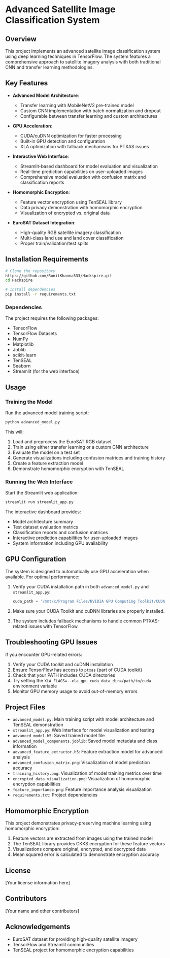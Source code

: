 # Advanced Satellite Image Classification System

## Overview

This project implements an advanced satellite image classification system using deep learning techniques in TensorFlow. The system features a comprehensive approach to satellite imagery analysis with both traditional CNN and transfer learning methodologies.

## Key Features

- **Advanced Model Architecture**: 
  - Transfer learning with MobileNetV2 pre-trained model
  - Custom CNN implementation with batch normalization and dropout
  - Configurable between transfer learning and custom architectures

- **GPU Acceleration**:
  - CUDA/cuDNN optimization for faster processing
  - Built-in GPU detection and configuration
  - XLA optimization with fallback mechanisms for PTXAS issues

- **Interactive Web Interface**:
  - Streamlit-based dashboard for model evaluation and visualization
  - Real-time prediction capabilities on user-uploaded images
  - Comprehensive model evaluation with confusion matrix and classification reports

- **Homomorphic Encryption**:
  - Feature vector encryption using TenSEAL library
  - Data privacy demonstration with homomorphic encryption
  - Visualization of encrypted vs. original data

- **EuroSAT Dataset Integration**:
  - High-quality RGB satellite imagery classification
  - Multi-class land use and land cover classification
  - Proper train/validation/test splits

## Installation Requirements

```bash
# Clone the repository
https://github.com/RonitKhanna333/Hackspire.git
cd Hackspire

# Install dependencies
pip install -r requirements.txt
```

### Dependencies

The project requires the following packages:
- TensorFlow
- TensorFlow Datasets
- NumPy
- Matplotlib
- Joblib
- scikit-learn
- TenSEAL
- Seaborn
- Streamlit (for the web interface)

## Usage

### Training the Model

Run the advanced model training script:

```bash
python advanced_model.py
```

This will:
1. Load and preprocess the EuroSAT RGB dataset
2. Train using either transfer learning or a custom CNN architecture
3. Evaluate the model on a test set
4. Generate visualizations including confusion matrices and training history
5. Create a feature extraction model
6. Demonstrate homomorphic encryption with TenSEAL

### Running the Web Interface

Start the Streamlit web application:

```bash
streamlit run streamlit_app.py
```

The interactive dashboard provides:
- Model architecture summary
- Test dataset evaluation metrics
- Classification reports and confusion matrices
- Interactive prediction capabilities for user-uploaded images
- System information including GPU availability

## GPU Configuration

The system is designed to automatically use GPU acceleration when available. For optimal performance:

1. Verify your CUDA installation path in both `advanced_model.py` and `streamlit_app.py`:
   ```python
   cuda_path = '/mnt/c/Program Files/NVIDIA GPU Computing Toolkit/CUDA/v12.6'  # <-- VERIFY THIS PATH
   ```

2. Make sure your CUDA Toolkit and cuDNN libraries are properly installed.

3. The system includes fallback mechanisms to handle common PTXAS-related issues with TensorFlow.

## Troubleshooting GPU Issues

If you encounter GPU-related errors:
1. Verify your CUDA toolkit and cuDNN installation
2. Ensure TensorFlow has access to `ptxas` (part of CUDA toolkit)
3. Check that your PATH includes CUDA directories
4. Try setting the `XLA_FLAGS=--xla_gpu_cuda_data_dir=/path/to/cuda` environment variable
5. Monitor GPU memory usage to avoid out-of-memory errors

## Project Files

- `advanced_model.py`: Main training script with model architecture and TenSEAL demonstration
- `streamlit_app.py`: Web interface for model visualization and testing
- `advanced_model.h5`: Saved trained model file
- `advanced_model_components.joblib`: Saved model metadata and class information
- `advanced_feature_extractor.h5`: Feature extraction model for advanced analysis
- `advanced_confusion_matrix.png`: Visualization of model prediction accuracy
- `training_history.png`: Visualization of model training metrics over time
- `encrypted_data_visualization.png`: Visualization of homomorphic encryption capabilities
- `feature_importance.png`: Feature importance analysis visualization
- `requirements.txt`: Project dependencies

## Homomorphic Encryption

This project demonstrates privacy-preserving machine learning using homomorphic encryption:

1. Feature vectors are extracted from images using the trained model
2. The TenSEAL library provides CKKS encryption for these feature vectors
3. Visualizations compare original, encrypted, and decrypted data
4. Mean squared error is calculated to demonstrate encryption accuracy

## License

[Your license information here]

## Contributors

[Your name and other contributors]

## Acknowledgements

- EuroSAT dataset for providing high-quality satellite imagery
- TensorFlow and Streamlit communities
- TenSEAL project for homomorphic encryption capabilities
